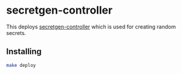 # secretgen-controller

This deploys [secretgen-controller](https://github.com/vmware-tanzu/carvel-secretgen-controller) which is used for creating random secrets.

## Installing

```bash
make deploy
```
